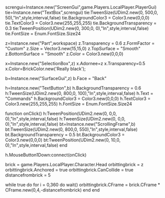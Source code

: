 screngui=Instance.new("ScreenGui",game.Players.LocalPlayer.PlayerGui)
tie=Instance.new("TextBox",screngui)
tie:TweenSize(UDim2.new(0, 500,0, 50),"In",style,interval,false)
tie.BackgroundColor3 = Color3.new(0,0,0)
tie.TextColor3 = Color3.new(255,255,255)
tie.BackgroundTransparency = 0.3
tie:TweenPosition(UDim2.new(0, 300,0, 0),"In",style,interval,false)
tie.FontSize = Enum.FontSize.Size24



z=Instance.new("Part",workspace)
z.Transparency = 0.6
z.FormFactor = "Custom"
z.Size = Vector3.new(15,15,0)
z.TopSurface = "Smooth"
z.BottomSurface = "Smooth"
z.Color = Color3.new(0,0,0)

x=Instance.new("SelectionBox",z)
x.Adornee=z
x.Transparency=0.5
x.Color=BrickColor.new('Really black');

b=Instance.new("SurfaceGui",z)
b.Face = "Back"

h=Instance.new("TextButton",b)
h.BackgroundTransparency = 0.6
h:TweenSize(UDim2.new(0, 800,0, 100),"In",style,interval,false)
h.Text = "Commands"
h.BackgroundColor3 = Color3.new(0,0,0)
h.TextColor3 = Color3.new(255,255,255)
h.FontSize = Enum.FontSize.Size24



function onClick()
h:TweenPosition(UDim2.new(0, 0,0, 0),"In",style,interval,false)
h:TweenSize(UDim2.new(0, 0,0, 0),"In",style,interval,false)
bt=Instance.new("ScrollingFrame",b)
bt:TweenSize(UDim2.new(0, 800,0, 550),"In",style,interval,false)
bt.BackgroundTransparency = 0.5
bt.BackgroundColor3 = Color3.new(0,0,0)
bt:TweenPosition(UDim2.new(0, 10,0, 0),"In",style,interval,false)
end

h.MouseButton1Down:connect(onClick)



brick = game.Players.LocalPlayer.Character.Head
orbittingbrick = z
orbittingbrick.Anchored = true
orbittingbrick.CanCollide = true
distancefrombrick = 5

while true do 
for i = 0,360 do
wait()
orbittingbrick.CFrame = brick.CFrame * CFrame.new(0,4,-distancefrombrick)
end
end
